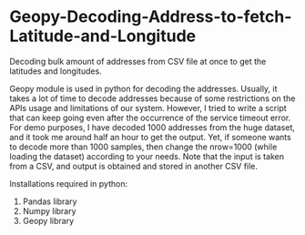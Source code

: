# Geopy-Decoding-Address-to-fetch-Latitude-and-Longitude
Decoding bulk amount of addresses from CSV file at once to get the latitudes and longitudes.

Geopy module is used in python for decoding the addresses. Usually, it takes a lot of time to decode addresses because of some restrictions on the APIs usage and limitations of our system. However, I tried to write a script that can keep going even after the occurrence of the service timeout error. For demo purposes, I have decoded 1000 addresses from the huge dataset, and it took me around half an hour to get the output. Yet, if someone wants to decode more than 1000 samples, then change the nrow=1000 (while loading the dataset) according to your needs.
Note that the input is taken from a CSV, and output is obtained and stored in another CSV file.

Installations required in python:
1. Pandas library
2. Numpy library
3. Geopy library
